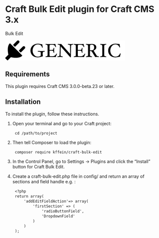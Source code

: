 # Craft Bulk Edit plugin for Craft CMS 3.x

Bulk Edit

![Screenshot](resources/img/plugin-logo.png)

## Requirements

This plugin requires Craft CMS 3.0.0-beta.23 or later.

## Installation

To install the plugin, follow these instructions.

1. Open your terminal and go to your Craft project:

        cd /path/to/project

2. Then tell Composer to load the plugin:

        composer require kffein/craft-bulk-edit

3. In the Control Panel, go to Settings → Plugins and click the “Install” button for Craft Bulk Edit.

4. Create a craft-bulk-edit.php file in config/ and return an array of sections and field handle e.g. :

		<?php
		return array(
			'addEditFieldAction'=> array(
				'firstSection' => (
					'radioButtonField',
					'DropdownField'
				)
			)
		);
